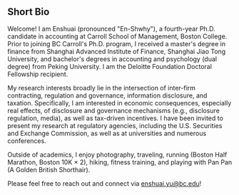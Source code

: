 <h2 id="bio" style="margin-top: 60px;">Short Bio</h2>

Welcome! I am Enshuai (pronounced "En-Shwhy"), a fourth-year Ph.D. candidate in accounting at Carroll School of Management, Boston College. Prior to joining BC Carroll's Ph.D. program, I received a master's degree in finance from Shanghai Advanced Institute of Finance, Shanghai Jiao Tong University, and bachelor's degrees in accounting and psychology (dual degree) from Peking University. I am the Deloitte Foundation Doctoral Fellowship recipient.

My research interests broadly lie in the intersection of inter-firm contracting, regulation and governance, information disclosure, and taxation. Specifically, I am interested in economic consequences, especially real effects, of disclosure and governance mechanisms (e.g., disclosure regulation, media), as well as tax-driven incentives. I have been invited to present my research at regulatory agencies, including the U.S. Securities and Exchange Commission, as well as at universities and numerous conferences.

Outside of academics, I enjoy photography, traveling, running (Boston Half Marathon, Boston 10K × 2), hiking, fitness training, and playing with Pan Pan (A Golden British Shorthair).

Please feel free to reach out and connect via <a href="enshuai.yu@bc.edu">enshuai.yu@bc.edu</a>!

